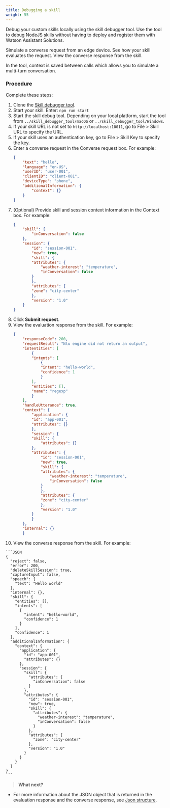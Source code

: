 ```yaml
---
title: Debugging a skill
weight: 55
---
```

Debug your custom skills locally using the skill debugger tool.  Use the tool to debug NodeJS skills without having to deploy and register them with Watson Assistant Solutions.

Simulate a converse request from an edge device. See how your skill evaluates the request.  View the converse response from the skill.

In the tool, context is saved between calls which allows you to simulate a multi-turn conversation.

### Procedure

Complete these steps:

1.  Clone the [Skill debugger tool](https://github.com/Watson-Personal-Assistant/skill-debugger-tool). 
2.  Start your skill. Enter:
    `npm run start`
3. Start the skill debug tool.  Depending on your local platform, start the tool from `../skill_debugger_tool/macOS` or `../skill_debugger_tool/Windows`. 
4. If your skill URL is not set to `http://localhost:10011`, go to File > Skill URL to specify the URL.
5. If your skill uses an authentication key, go to File > Skill Key to specify the key.
6. Enter a converse request in the Converse request box. For example:
    ```JSON
    {
        "text": "hello",
        "language": "en-US",
        "userID": "user-001",
        "clientID": "client-001",
        "deviceType": "phone",
        "additionalInformation": {
            "context": {}
        }
    }
    ```
7. (Optional) Provide skill and session context information in the Context box.  For example:
    ```JSON
    {
        "skill": {
            "inConversation": false
        },
        "session": {
            "id": "session-001",
            "new": true,
            "skill": {
            "attributes": {
                "weather-interest": "temperature",
                "inConversation": false
            }
            },
            "attributes": {
            "zone": "city-center"
            },
            "version": "1.0"
        }
    }

    ```
8. Click **Submit request**.
9. View the evaluation response from the skill.  For example:
    ```JSON
    {
        "responseCode": 200,
        "requestResult": "Nlu engine did not return an output",
        "intentities": [
            {
            "intents": [
                {
                "intent": "hello-world",
                "confidence": 1
                }
            ],
            "entities": [],
            "name": "regexp"
            }
        ],
        "handleUtterance": true,
        "context": {
            "application": {
            "id": "app-001",
            "attributes": {}
            },
            "session": {
            "skill": {
                "attributes": {}
            },
            "attributes": {
                "id": "session-001",
                "new": true,
                "skill": {
                "attributes": {
                    "weather-interest": "temperature",
                    "inConversation": false
                }
                },
                "attributes": {
                "zone": "city-center"
                },
                "version": "1.0"
            }
            }
        },
        "internal": {}
        }

    ```
10.  View the converse response from the skill. For example:
    
    ```JSON
    {
      "reject": false,
      "error": 200,
      "deleteSkillSession": true,
      "captureInput": false,
      "speech": {
        "text": "Hello world"
      },
      "internal": {},
      "skill": {
        "entities": [],
        "intents": [
          {
            "intent": "hello-world",
            "confidence": 1
          }
        ],
        "confidence": 1
      },
      "additionalInformation": {
        "context": {
          "application": {
            "id": "app-001",
            "attributes": {}
          },
          "session": {
            "skill": {
              "attributes": {
                "inConversation": false
              }
            },
            "attributes": {
              "id": "session-001",
              "new": true,
              "skill": {
                "attributes": {
                  "weather-interest": "temperature",
                  "inConversation": false
                }
              },
              "attributes": {
                "zone": "city-center"
              },
              "version": "1.0"
            }
          }
        }
      }
    }
    ```

> **What next?**
- For more information about the JSON object that is returned in the evaluation response and the converse response, see [Json structure]({{site.baseurl}}/reference/JSON_formats/).
